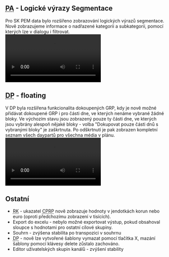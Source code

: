 ﻿---
categories: [fenix]
layout: fenix
---
## <abbr title="Post analýza">PA</abbr> - Logické výrazy Segmentace
Pro SK PEM data bylo rozšířeno zobrazování logických výrazů segmentace. Nově zobrazujeme informace o nadřazené kategorii a subkategorii, pomocí kterých lze v dialogu i filtrovat.
<video src="{{site.url}}/data/segmentace_SK.mp4" type="video/mp4" controls></video>

## <abbr title="Detailní plán">DP</abbr> - floating 
V DP byla rozšířena funkcionalita dokoupených GRP, kdy je nově možné přidávat dokoupené GRP i pro části dne, ve kterých nenáme vybrané žádné bloky. 
Ve výchozím stavu jsou zobrazený pouze ty části dne, ve kterých jsou vybrány alespoň nějaké bloky - volba "Dokupovat pouze části dnů s vybranými bloky" je zaškrtnuta.
Po odškrtnutí je pak zobrazen kompletní seznam všech daypartů pro všechna média v plánu.
<video src="{{site.url}}/data/DP_floating.mp4" type="video/mp4" controls></video>

## Ostatní
<ul><li><abbr title="Reachové křivky">RK</abbr> - ukazatel <abbr title="Cost Per Reach Point">CPRP</abbr> nově zobrazuje hodnoty v jendotkách korun nebo euro (oproti předchozímu zobrazení v tisících).</li>
<li>Export do excelu - nebylo možné exportovat výstup, pokud obsahoval sloupce s hodnotami pro ostatní cílové skupiny.</li>
<li>Souhrn - zvýšena stabilita po transpozici v souhrnu</li>
<li><abbr title="Detailní plán">DP</abbr> - nově lze vytvořené šablony vymazat pomocí tlačítka X, mazání šablony pomocí klávesy delete zůstalo zachováno.</li>
<li>Editor uživatelských skupin kanálů - zvýšení stability</li></ul>
